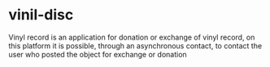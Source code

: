 # vinil-disc
Vinyl record is an application for donation or exchange of vinyl record, on this platform it is possible, through an asynchronous contact, to contact the user who posted the object for exchange or donation
